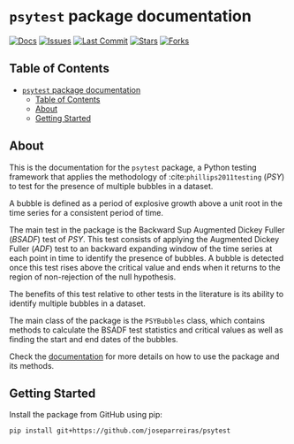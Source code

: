 # `psytest` package documentation

[![Docs](https://img.shields.io/badge/docs-online-blue.svg)](https://joseparreiras.github.io/docs/_build/html/index.html)
[![Issues](https://img.shields.io/github/issues/joseparreiras/psytest)](https://github.com/joseparreiras/psytest/issues)
[![Last Commit](https://img.shields.io/github/last-commit/joseparreiras/psytest)](https://github.com/joseparreiras/psytest/commits/main)
[![Stars](https://img.shields.io/github/stars/joseparreiras/psytest?style=social)](https://github.com/joseparreiras/psytest/stargazers)
[![Forks](https://img.shields.io/github/forks/joseparreiras/psytest?style=social)](https://github.com/joseparreiras/psytest/network/members)

## Table of Contents

- [`psytest` package documentation](#psytest-package-documentation)
  - [Table of Contents](#table-of-contents)
  - [About ](#about-)
  - [Getting Started ](#getting-started-)

## About <a name = "about"></a>

This is the documentation for the `psytest` package, a Python testing framework that applies the methodology of :cite:`phillips2011testing` (_PSY_) to test for the presence of multiple bubbles in a dataset.

A bubble is defined as a period of explosive growth above a unit root in the time series for a consistent period of time.

The main test in the package is the Backward Sup Augmented Dickey Fuller (_BSADF_) test of _PSY_. This test consists of applying the Augmented Dickey Fuller (_ADF_) test to an backward expanding window of the time series at each point in time to identify the presence of bubbles. A bubble is detected once this test rises above the critical value and ends when it returns to the region of non-rejection of the null hypothesis.

The benefits of this test relative to other tests in the literature is its ability to identify multiple bubbles in a dataset.

The main class of the package is the `PSYBubbles` class, which contains methods to calculate the BSADF test statistics and critical values as well as finding the start and end dates of the bubbles.

Check the [documentation](https://joseparreiras.github.io/docs/_build/html/index.html) for more details on how to use the package and its methods.

## Getting Started <a name = "getting_started"></a>

Install the package from GitHub using pip:

```bash
pip install git+https://github.com/joseparreiras/psytest
```

